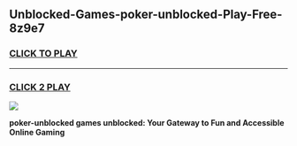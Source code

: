 
## Unblocked-Games-poker-unblocked-Play-Free-8z9e7
<h3>
<a href="https://premium76.site?title=poker-unblocked&ref=23A">CLICK TO PLAY</a></h3>
<hr>

<h3>
<a href="https://premium76.site?title=poker-unblocked&ref=23A">CLICK 2 PLAY</a>
  
</h3>

<a href="https://premium76.site?title=poker-unblocked&ref=23A"><img src="https://clearcache.store/games.png"></a>


**poker-unblocked games unblocked: Your Gateway to Fun and Accessible Online Gaming**
